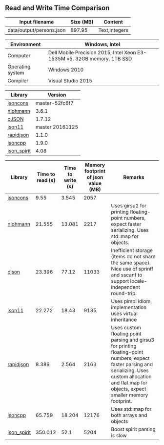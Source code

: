 
## Read and Write Time Comparison


Input filename|Size (MB)|Content
---|---|---
data/output/persons.json|897.95|Text,integers

Environment|Windows, Intel
---|---
Computer|Dell Mobile Precision 2015, Intel Xeon E3-1535M v5, 32GB memory, 1TB SSD
Operating system|Windows 2010
Compiler|Visual Studio 2015

Library|Version
---|---
[jsoncons](https://github.com/danielaparker/jsoncons)|master-52fc6f7
[nlohmann](https://github.com/nlohmann/json)|3.6.1
[cJSON](https://github.com/DaveGamble/cJSON)|1.7.12
[json11](https://github.com/dropbox/json11)|master 20161125
[rapidjson](https://github.com/miloyip/rapidjson)|1.1.0
[jsoncpp](https://github.com/open-source-parsers/jsoncpp)|1.9.0
[json_spirit](http://www.codeproject.com/Articles/20027/JSON-Spirit-A-C-JSON-Parser-Generator-Implemented)|4.08

Library|Time to read (s)|Time to write (s)|Memory footprint of json value (MB)|Remarks
---|---|---|---|---
[jsoncons](https://github.com/danielaparker/jsoncons)|9.55|3.545|2057|
[nlohmann](https://github.com/nlohmann/json)|21.555|13.081|2217|Uses girsu2 for printing floating-point numbers, expect faster serializing. Uses std::map for objects.
[cjson](https://github.com/DaveGamble/cJSON)|23.396|77.12|11033|Inefficient storage (items do not share the same space). Nice use of sprintf and sscanf to support locale-independent round-trip.
[json11](https://github.com/dropbox/json11)|22.272|18.43|9135|Uses pimpl idiom, implementation uses virtual inheritance
[rapidjson](https://github.com/miloyip/rapidjson)|8.389|2.564|2163|Uses custom floating point parsing and girsu3 for printing floating-point numbers, expect faster parsing and serializing. Uses custom allocation and flat map for objects, expect smaller memory footprint.
[jsoncpp](https://github.com/open-source-parsers/jsoncpp)|65.759|18.204|12176|Uses std::map for both arrays and objects
[json_spirit](http://www.codeproject.com/Articles/20027/JSON-Spirit-A-C-JSON-Parser-Generator-Implemented)|350.012|52.1|5204|Boost spirit parsing is slow

